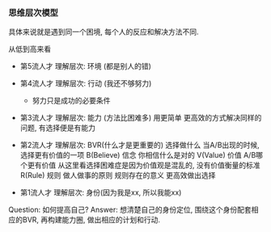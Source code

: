 ### 思维层次模型
具体来说就是遇到同一个困境, 每个人的反应和解决方法不同.

从低到高来看
- 第5流人才
  理解层次: 环境 (都是别人的错)

- 第4流人才
  理解层次: 行动 (我还不够努力)
  * 努力只是成功的必要条件

- 第3流人才
  理解层次: 能力 (方法比困难多)
  用更简单 更高效的方式解决同样的问题, 有选择便是有能力

- 第2流人才
  理解层次: BVR(什么才是更重要的)
  选择做什么 当A/B出现的时候, 选择更有价值的一项
  B(Believe) 信念 你相信什么是对的
  V(Value) 价值 A/B哪个更有价值
  从这里看选择困难症是因为价值观是混乱的, 没有价值衡量的标准
  R(Rule) 规则 做人做事的原则
  规则存在的意义 更高效做出选择

- 第1流人才
  理解层次: 身份(因为我是xx, 所以我能xx)

Question: 如何提高自己?
Answer: 想清楚自己的身份定位, 围绕这个身份配套相应的BVR, 再构建能力圈, 做出相应的计划和行动.
